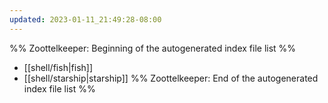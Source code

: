 ```yaml
---
updated: 2023-01-11_21:49:28-08:00
---
```

%% Zoottelkeeper: Beginning of the autogenerated index file list  %%
-  [[shell/fish|fish]]
-  [[shell/starship|starship]]
%% Zoottelkeeper: End of the autogenerated index file list  %%
